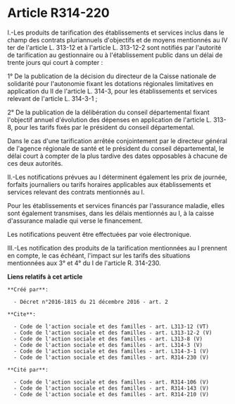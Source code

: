 # Article R314-220

I.-Les produits de tarification des établissements et services inclus dans le champ des contrats pluriannuels d'objectifs et
de moyens mentionnés au IV ter de l'article L. 313-12 et à l'article L. 313-12-2 sont notifiés par l'autorité de tarification
au gestionnaire ou à l'établissement public dans un délai de trente jours qui court à compter : 

1° De la publication de la décision du directeur de la Caisse nationale de solidarité pour l'autonomie fixant les dotations
régionales limitatives en application du II de l'article L. 314-3, pour les établissements et services relevant de l'article
L. 314-3-1 ; 

2° De la publication de la délibération du conseil départemental fixant l'objectif annuel d'évolution des dépenses en
application de l'article L. 313-8, pour les tarifs fixés par le président du conseil départemental. 

Dans le cas d'une tarification arrêtée conjointement par le directeur général de l'agence régionale de santé et le président
du conseil départemental, le délai court à compter de la plus tardive des dates opposables à chacune de ces deux autorités. 

II.-Les notifications prévues au I déterminent également les prix de journée, forfaits journaliers ou tarifs horaires
applicables aux établissements et services relevant des contrats mentionnés au I. 

Pour les établissements et services financés par l'assurance maladie, elles sont également transmises, dans les délais
mentionnés au I, à la caisse d'assurance maladie qui verse le financement. 

Les notifications peuvent être effectuées par voie électronique. 

III.-Les notification des produits de la tarification mentionnées au I prennent en compte, le cas échéant, l'impact sur les
tarifs des situations mentionnées aux 3° et 4° du I de l'article R. 314-230.

**Liens relatifs à cet article**

	**Créé par**:

	  - Décret n°2016-1815 du 21 décembre 2016 - art. 2

	**Cite**:

	  - Code de l'action sociale et des familles - art. L313-12 (VT)
	  - Code de l'action sociale et des familles - art. L313-12-2 (V)
	  - Code de l'action sociale et des familles - art. L313-8 (V)
	  - Code de l'action sociale et des familles - art. L314-3 (V)
	  - Code de l'action sociale et des familles - art. L314-3-1 (V)
	  - Code de l'action sociale et des familles - art. R314-230 (V)

	**Cité par**:

	  - Code de l'action sociale et des familles - art. R314-106 (V)
	  - Code de l'action sociale et des familles - art. R314-143 (V)
	  - Code de l'action sociale et des familles - art. R314-210 (V)
